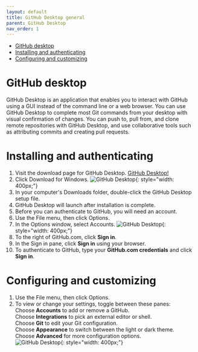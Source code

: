 ```yaml
---
layout: default
title: GitHub Desktop general
parent: GitHub Desktop
nav_order: 1
---
```

- [GitHub desktop](#github-desktop)
- [Installing and authenticating](#installing-and-authenticating)
- [Configuring and customizing](#configuring-and-customizing)
  
GitHub desktop
===============
GitHub Desktop is an application that enables you to interact with GitHub using a GUI instead of the command line or a web browser. You can use GitHub Desktop to complete most Git commands from your desktop with visual confirmation of changes. You can push to, pull from, and clone remote repositories with GitHub Desktop, and use collaborative tools such as attributing commits and creating pull requests.  
# Installing and authenticating
1. Visit the download page for GitHub Desktop.
   [ GitHub Desktop!](https://desktop.github.com/)
2. Click Download for Windows.
   ![GitHub Desktop](/assets/images/D1.jpg){: style="width: 400px;"}
3. In your computer's Downloads folder, double-click the GitHub Desktop setup file.
4. GitHub Desktop will launch after installation is complete.
5. Before you can authenticate to GitHub, you will need an account. 
6. Use the File menu, then click Options.
7. In the Options window, select Accounts.
   ![GitHub Desktop](/assets/images/D2.jpg){: style="width: 400px;"}
8. To the right of GitHub.com, click **Sign in**.
9.  In the Sign in pane, click **Sign in** using your browser.
10. To authenticate to GitHub, type your **GitHub.com credentials** and click **Sign in**.  
    
# Configuring and customizing 
1. Use the File menu, then click Options.
2. To view or change your settings, toggle between these panes:  
Choose **Accounts** to add or remove a GitHub.  
Choose **Integrations** to pick an external editor or shell.  
Choose **Git** to edit your Git configuration.  
Choose **Appearance** to switch between the light or dark theme.  
Choose **Advanced** for more configuration options.  
![GitHub Desktop](/assets/images/D3.jpg){: style="width: 400px;"}

